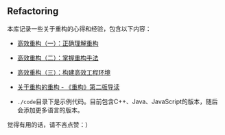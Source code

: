 ## Refactoring

本库记录一些关于重构的心得和经验，包含以下内容：

- [高效重构（一）：正确理解重构](./effective-refactoring-1.md)
- [高效重构（二）：掌握重构手法](./effective-refactoring-2.md)
- [高效重构（三）：构建高效工程环境](./effective-refactoring-3.md)

- [关于重构的重构 - 《重构》第二版导读](./refactoring-2nd.md)

- `./code`目录下是示例代码。目前包含C++、Java、JavaScript的版本，随后会添加更多语言的版本。

觉得有用的话，请不吝点赞：）